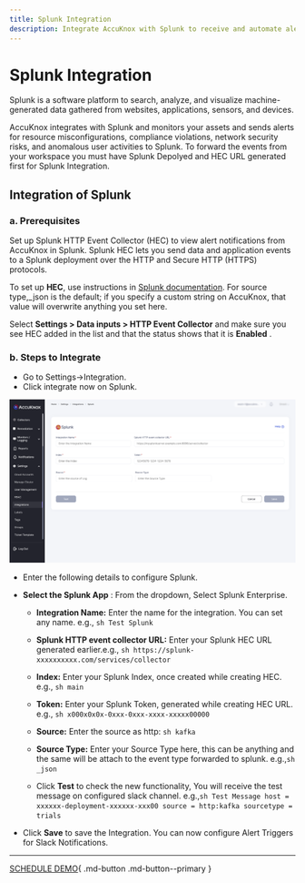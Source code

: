 ```yaml
---
title: Splunk Integration
description: Integrate AccuKnox with Splunk to receive and automate alert notifications, enhancing your security workflow. This guide gives you the step-by-step process.
---
```


# Splunk Integration

Splunk is a software platform to search, analyze, and visualize machine-generated data gathered from websites, applications, sensors, and devices.

AccuKnox integrates with Splunk and monitors your assets and sends alerts for resource misconfigurations, compliance violations, network security risks, and anomalous user activities to Splunk. To forward the events from your workspace you must have Splunk Depolyed and HEC URL generated first for Splunk Integration.

## Integration of Splunk

### a. Prerequisites

Set up Splunk HTTP Event Collector (HEC) to view alert notifications from AccuKnox in Splunk. Splunk HEC lets you send data and application events to a Splunk deployment over the HTTP and Secure HTTP (HTTPS) protocols.

To set up **HEC**, use instructions in [Splunk documentation](https://docs.splunk.com/Documentation/Splunk/latest/Data/UsetheHTTPEventCollector). For source type,_json is the default; if you specify a custom string on AccuKnox, that value will overwrite anything you set here.

Select **Settings > Data inputs > HTTP Event Collector** and make sure you see HEC added in the list and that the status shows that it is **Enabled** .

### b. Steps to Integrate

+ Go to Settings→Integration.
+ Click integrate now on Splunk.

![](images/splunk-int.png)

+ Enter the following details to configure Splunk.
+ **Select the Splunk App** : From the dropdown, Select Splunk Enterprise.

    + **Integration Name:** Enter the name for the integration. You can set any name. e.g., ```sh Test Splunk```
    + **Splunk HTTP event collector URL:** Enter your Splunk HEC URL generated earlier.e.g., ```sh https://splunk-xxxxxxxxxx.com/services/collector```
    + **Index:** Enter your Splunk Index, once created while creating HEC. e.g., ```sh main```
    + **Token:** Enter your Splunk Token, generated while creating HEC URL. e.g., ```sh x000x0x0x-0xxx-0xxx-xxxx-xxxxx00000```
    + **Source:** Enter the source as http: ``sh kafka``

    + **Source Type:** Enter your Source Type here, this can be anything and the same will be attach to the event type forwarded to splunk. e.g.,```sh _json```

    + Click **Test** to check the new functionality, You will receive the test message on configured slack channel. e.g.,```sh Test Message host = xxxxxx-deployment-xxxxxx-xxx00 source = http:kafka sourcetype = trials```
+ Click **Save** to save the Integration. You can now configure Alert Triggers for Slack Notifications.

- - -
[SCHEDULE DEMO](https://www.accuknox.com/contact-us){ .md-button .md-button--primary }
